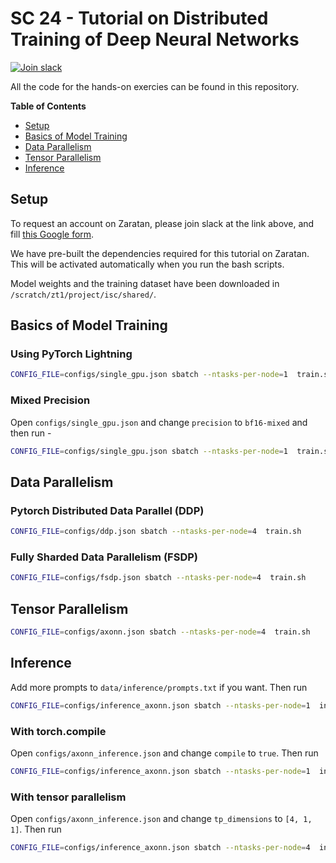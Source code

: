 # SC 24 - Tutorial on Distributed Training of Deep Neural Networks

[![Join slack](https://img.shields.io/badge/slack-axonn--users-blue)](https://join.slack.com/t/axonn-users/shared_invite/zt-2itbahk29-_Ig1JasFxnuVyfMtcC4GnA)

All the code for the hands-on exercies can be found in this repository. 

**Table of Contents**

* [Setup](#setup)
* [Basics of Model Training](#basics-of-model-training)
* [Data Parallelism](#data-parallelism)
* [Tensor Parallelism](#tensor-parallelism)
* [Inference](#inference)

## Setup 

To request an account on Zaratan, please join slack at the link above, and fill [this Google form]().

We have pre-built the dependencies required for this tutorial on Zaratan. This
will be activated automatically when you run the bash scripts.

Model weights and the training dataset have 
been downloaded in `/scratch/zt1/project/isc/shared/`.

## Basics of Model Training

### Using PyTorch Lightning

```bash
CONFIG_FILE=configs/single_gpu.json sbatch --ntasks-per-node=1  train.sh
```

### Mixed Precision
Open `configs/single_gpu.json` and change `precision` to `bf16-mixed` and then run - 

```bash
CONFIG_FILE=configs/single_gpu.json sbatch --ntasks-per-node=1  train.sh
```


## Data Parallelism

### Pytorch Distributed Data Parallel (DDP)

```bash
CONFIG_FILE=configs/ddp.json sbatch --ntasks-per-node=4  train.sh
```

### Fully Sharded Data Parallelism (FSDP)


```bash
CONFIG_FILE=configs/fsdp.json sbatch --ntasks-per-node=4  train.sh
```

## Tensor Parallelism

```bash
CONFIG_FILE=configs/axonn.json sbatch --ntasks-per-node=4  train.sh
```

## Inference

Add more prompts to `data/inference/prompts.txt` if you want. Then run

```bash
CONFIG_FILE=configs/inference_axonn.json sbatch --ntasks-per-node=1  infer.sh
```

### With torch.compile

Open `configs/axonn_inference.json` and change `compile` to `true`. Then run 

```bash
CONFIG_FILE=configs/inference_axonn.json sbatch --ntasks-per-node=1  infer.sh
```

### With tensor parallelism

Open `configs/axonn_inference.json` and change `tp_dimensions` to `[4, 1, 1]`. Then run

```bash
CONFIG_FILE=configs/inference_axonn.json sbatch --ntasks-per-node=4  infer.sh
```
